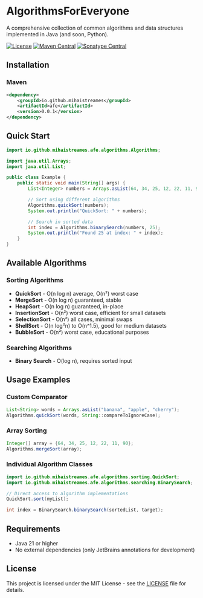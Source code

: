 # AlgorithmsForEveryone

A comprehensive collection of common algorithms and data structures implemented in Java (and soon, Python).

[![License](https://img.shields.io/badge/License-MIT-yellow.svg)](https://opensource.org/licenses/MIT)
[![Maven Central](https://img.shields.io/maven-central/v/io.github.mihaistreames/afe.svg?label=Maven%20Central)](https://search.maven.org/artifact/io.github.mihaistreames/afe)
[![Sonatype Central](https://maven-badges.sml.io/sonatype-central/io.github.mihaistreames/afe/badge.svg)](https://central.sonatype.com/artifact/io.github.mihaistreames/afe)

## Installation

### Maven

```xml
<dependency>
    <groupId>io.github.mihaistreames</groupId>
    <artifactId>afe</artifactId>
    <version>0.0.1</version>
</dependency>
```

## Quick Start

```java
import io.github.mihaistreames.afe.algorithms.Algorithms;

import java.util.Arrays;
import java.util.List;

public class Example {
    public static void main(String[] args) {
        List<Integer> numbers = Arrays.asList(64, 34, 25, 12, 22, 11, 90);

        // Sort using different algorithms
        Algorithms.quickSort(numbers);
        System.out.println("QuickSort: " + numbers);

        // Search in sorted data
        int index = Algorithms.binarySearch(numbers, 25);
        System.out.println("Found 25 at index: " + index);
    }
}
```

## Available Algorithms

### Sorting Algorithms

- **QuickSort** - O(n log n) average, O(n²) worst case
- **MergeSort** - O(n log n) guaranteed, stable
- **HeapSort** - O(n log n) guaranteed, in-place
- **InsertionSort** - O(n²) worst case, efficient for small datasets
- **SelectionSort** - O(n²) all cases, minimal swaps
- **ShellSort** - O(n log²n) to O(n^1.5), good for medium datasets
- **BubbleSort** - O(n²) worst case, educational purposes

### Searching Algorithms

- **Binary Search** - O(log n), requires sorted input

## Usage Examples

### Custom Comparator

```java
List<String> words = Arrays.asList("banana", "apple", "cherry");
Algorithms.quickSort(words, String::compareToIgnoreCase);
```

### Array Sorting

```java
Integer[] array = {64, 34, 25, 12, 22, 11, 90};
Algorithms.mergeSort(array);
```

### Individual Algorithm Classes

```java
import io.github.mihaistreames.afe.algorithms.sorting.QuickSort;
import io.github.mihaistreames.afe.algorithms.searching.BinarySearch;

// Direct access to algorithm implementations
QuickSort.sort(myList);

int index = BinarySearch.binarySearch(sortedList, target);
```

## Requirements

- Java 21 or higher
- No external dependencies (only JetBrains annotations for development)

## License

This project is licensed under the MIT License - see the [LICENSE](LICENSE) file for details.